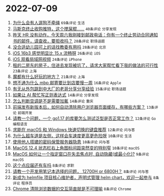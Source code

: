 # 2022-07-09

1. [为什么会有人遛狗不牵绳](https://www.v2ex.com/t/865052) `69条评论` `生活`
1. [马斯克终止收购推特，这个搅屎棍……](https://www.v2ex.com/t/865051) `40条评论` `分享发现`
1. [昨天 HR 没有动作，今天周六我刚接到邮政电话：你有一个终止劳动合同通知书的邮件，请查收，要拒收吗？](https://www.v2ex.com/t/865070) `28条评论` `职场话题`
1. [没合适幼儿园可上的话找教委有用吗](https://www.v2ex.com/t/865085) `28条评论` `北京`
1. [iOS 16b3 感觉明显比 15.x 流畅呀](https://www.v2ex.com/t/865062) `26条评论` `iOS`
1. [iOS 观看局域网视频](https://www.v2ex.com/t/865050) `24条评论` `iPhone`
1. [租的二房东的房子，住进去发现被坑了，请求大家帮忙看下我的做法的可行性](https://www.v2ex.com/t/865096) `23条评论` `上海`
1. [魔都有什么好玩的地方？](https://www.v2ex.com/t/865078) `21条评论` `上海`
1. [想不通为什么 mbp 邮寄要比到店要慢一周](https://www.v2ex.com/t/865113) `16条评论` `Apple`
1. [有无从外包跳到中大厂的老哥分享分享经验](https://www.v2ex.com/t/865095) `15条评论` `职场话题`
1. [如果让 AI 帮忙写正则表达式](https://www.v2ex.com/t/865127) `14条评论` `分享发现`
1. [怎么判断空调是不是需要加氟](https://www.v2ex.com/t/865089) `14条评论` `重庆`
1. [前端发布新版本后，如何自动清除用户浏览器页面缓存，有哪些方案？](https://www.v2ex.com/t/865053) `13条评论` `前端开发`
1. [请教一个问题，一个 go1.17 的库要怎么测试泛型是否正常工作？](https://www.v2ex.com/t/865118) `12条评论` `Go 编程语言`
1. [求能在 macOS 和 Windows 快速切换的键盘推荐](https://www.v2ex.com/t/865116) `12条评论` `问与答`
1. [为什么超车道是左侧，这样会车速度更高更危险呀](https://www.v2ex.com/t/865140) `10条评论` `生活`
1. [使用他人搭建的密码保管服务器隐患](https://www.v2ex.com/t/865094) `10条评论` `问与答`
1. [MacOS 12.4 状态栏右上角图标间距突然变的特别窄](https://www.v2ex.com/t/865065) `10条评论` `macOS`
1. [MacOS 如何让一个指定窗口在失去焦点时, 自动隐藏(或最小化)?](https://www.v2ex.com/t/865104) `9条评论` `macOS`
1. [这个点应届还有车吗](https://www.v2ex.com/t/865105) `8条评论` `求职`
1. [请教一个开发用笔记本选择的问题， 12700H or 6800H？](https://www.v2ex.com/t/865077) `8条评论` `问与答`
1. [新成为 helmfile 项目核心维护者，声明式管理 helm chart，欢迎一起参与](https://www.v2ex.com/t/865072) `8条评论` `程序员`
1. [Chrome 清除浏览数据的交互简直就是不可理喻](https://www.v2ex.com/t/865068) `8条评论` `Chrome`
